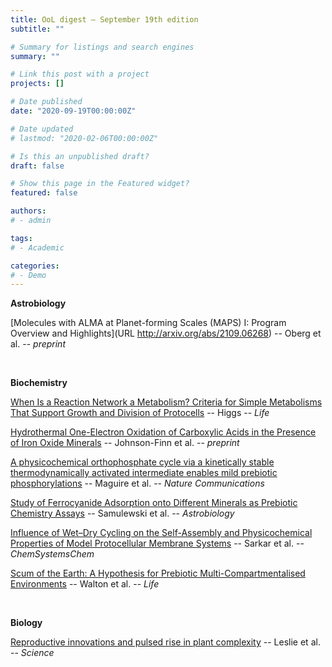 ```yaml
---
title: OoL digest — September 19th edition
subtitle: ""

# Summary for listings and search engines
summary: ""

# Link this post with a project
projects: []

# Date published
date: "2020-09-19T00:00:00Z"

# Date updated
# lastmod: "2020-02-06T00:00:00Z"

# Is this an unpublished draft?
draft: false

# Show this page in the Featured widget?
featured: false

authors:
# - admin

tags:
# - Academic

categories:
# - Demo
---
```


**Astrobiology**

[Molecules with ALMA at Planet-forming Scales (MAPS) I: Program Overview and Highlights](URL http://arxiv.org/abs/2109.06268) -- Oberg et al. -- *preprint*

<br>

**Biochemistry**

[When Is a Reaction Network a Metabolism? Criteria for Simple Metabolisms That Support Growth and Division of Protocells](https://doi.org/10.3390/life11090966) -- Higgs -- *Life*

[Hydrothermal One-Electron Oxidation of Carboxylic Acids in the Presence of Iron Oxide Minerals](https://doi.org/10.1021/acsearthspacechem.1c00139) -- Johnson-Finn et al. -- *preprint*

[A physicochemical orthophosphate cycle via a kinetically stable thermodynamically activated intermediate enables mild prebiotic phosphorylations](https://doi.org/10.1038/s41467-021-25555-x) -- Maguire et al. -- *Nature Communications*

[Study of Ferrocyanide Adsorption onto Different Minerals as Prebiotic Chemistry Assays](https://doi.org/10.1089/ast.2020.2322) -- Samulewski et al. -- *Astrobiology*

[Influence of Wet–Dry Cycling on the Self-Assembly and Physicochemical Properties of Model Protocellular Membrane Systems](https://doi.org/10.1002/syst.202100014) -- Sarkar et al. -- *ChemSystemsChem*

[Scum of the Earth: A Hypothesis for Prebiotic Multi-Compartmentalised Environments](https://doi.org/10.3390/life11090976) -- Walton et al. -- *Life*

<br>

**Biology**

[Reproductive innovations and pulsed rise in plant complexity](https://doi.org/10.1126/science.abi6984) -- Leslie et al. -- *Science*
